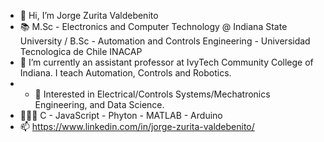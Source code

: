 - 👋 Hi, I’m Jorge Zurita Valdebenito
- 📚 M.Sc - Electronics and Computer Technology @ Indiana State University / B.Sc - Automation and Controls Engineering - Universidad Tecnologica de Chile INACAP
- 🌱 I’m currently an assistant professor at IvyTech Community College of Indiana. I teach Automation, Controls and Robotics.
- - 👀 Interested in Electrical/Controls Systems/Mechatronics Engineering, and Data Science.
- 🧑🏻‍💻 C - JavaScript - Phyton - MATLAB - Arduino 
- 📫 https://www.linkedin.com/in/jorge-zurita-valdebenito/

<!---
zurita25/zurita25 is a ✨ special ✨ repository because its `README.md` (this file) appears on your GitHub profile.
You can click the Preview link to take a look at your changes.
--->
